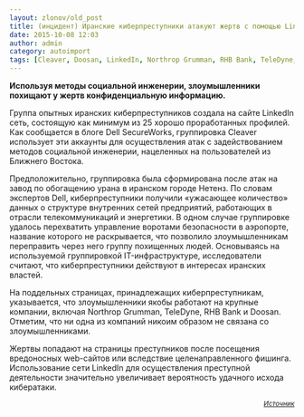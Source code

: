 ```yaml
---
layout: zlonov/old_post
title: (инцидент) Иранские киберпреступники атакуют жертв с помощью LinkedIn
date: 2015-10-08 12:03
author: admin
category: autoimport
tags: [Cleaver, Doosan, LinkedIn, Northrop Grumman, RHB Bank, TeleDyne, аэропорт, Ближний Восток, инцидент, инциденты, Иран, социальная инженерия, телекоммуникации, фишинг, энергетика]
---
```

<p class="preview"><strong>Используя методы социальной инженерии, злоумышленники похищают у жертв конфиденциальную информацию.</strong>

<div class="news-full-content">

Группа опытных иранских киберпреступников создала на сайте LinkedIn сеть, состоящую как минимум из 25 хорошо проработанных профилей. Как сообщается в блоге Dell SecureWorks, группировка Cleaver использует эти аккаунты для осуществления атак с задействованием методов социальной инженерии, нацеленных на пользователей из Ближнего Востока.

Предположительно, группировка была сформирована после атак на завод по обогащению урана в иранском городе Нетенз. По словам экспертов Dell, киберпреступники получили «ужасающее количество» данных о структуре внутренних сетей предприятий, работающих в отрасли телекоммуникаций и энергетики. В одном случае группировке удалось перехватить управление воротами безопасности в аэропорте, название которого не раскрывается, что позволило злоумышленникам переправить через него группу похищенных людей. Основываясь на используемой группировкой IT-инфраструктуре, исследователи считают, что киберпреступники действуют в интересах иранских властей.

На поддельных страницах, принадлежащих киберпреступникам, указывается, что злоумышленники якобы работают на крупные компании, включая Northrop Grumman, TeleDyne, RHB Bank и Doosan. Отметим, что ни одна из компаний никоим образом не связана со злоумышленниками.

Жертвы попадают на страницы преступников после посещения вредоносных web-сайтов или вследствие целенаправленного фишинга. Использование сети LinkedIn для осуществления преступной деятельности значительно увеличивает вероятность удачного исхода кибератаки.
<p style="text-align: right;"><sub><em><a href="http://www.securitylab.ru/news/475288.php" target="_blank">Источник</a></em></sub>

</div>
